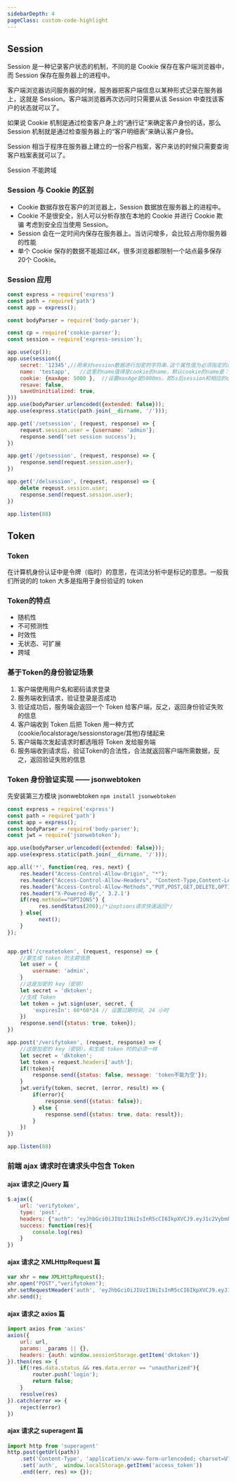 ```yaml
---
sidebarDepth: 4
pageClass: custom-code-highlight
---
```


## Session
Session 是一种记录客户状态的机制，不同的是 Cookie 保存在客户端浏览器中，而 Session 保存在服务器上的进程中。

客户端浏览器访问服务器的时候，服务器把客户端信息以某种形式记录在服务器上，这就是 Session。客户端浏览器再次访问时只需要从该 Session 中查找该客户的状态就可以了。

如果说 Cookie 机制是通过检查客户身上的“通行证”来确定客户身份的话，那么 Session 机制就是通过检查服务器上的“客户明细表”来确认客户身份。

Session 相当于程序在服务器上建立的一份客户档案，客户来访的时候只需要查询客户档案表就可以了。

Session 不能跨域

### Session 与 Cookie 的区别

- Cookie 数据存放在客户的浏览器上，Session 数据放在服务器上的进程中。
- Cookie 不是很安全，别人可以分析存放在本地的 Cookie 并进行 Cookie 欺骗 考虑到安全应当使用 Session。
- Session 会在一定时间内保存在服务器上。当访问增多，会比较占用你服务器的性能
- 单个 Cookie 保存的数据不能超过4K，很多浏览器都限制一个站点最多保存20个 Cookie。

### Session 应用
```javascript
const express = require('express')
const path = require('path')
const app = express();

const bodyParser = require('body-parser');

const cp = require('cookie-parser');
const session = require('express-session');

app.use(cp());
app.use(session({
    secret: '12345',//用来对session数据进行加密的字符串.这个属性值为必须指定的属性
    name: 'testapp',   //这里的name值得是cookie的name，默认cookie的name是：connect.sid
    cookie: {maxAge: 5000 },  //设置maxAge是5000ms，即5s后session和相应的cookie失效过期
    resave: false,
    saveUninitialized: true,    
}))
app.use(bodyParser.urlencoded({extended: false}));
app.use(express.static(path.join(__dirname, '/')));

app.get('/setsession', (request, response) => {
    request.session.user = {username: 'admin'};
    response.send('set session success');
})

app.get('/getsession', (request, response) => {
    response.send(request.session.user);
})

app.get('/delsession', (request, response) => {
    delete reqeust.session.user;
    response.send(request.session.user);
})

app.listen(88)
```

## Token

### Token
在计算机身份认证中是令牌（临时）的意思，在词法分析中是标记的意思。一般我们所说的的 token 大多是指用于身份验证的 token

### Token的特点
- 随机性
- 不可预测性
- 时效性
- 无状态、可扩展
- 跨域

### 基于Token的身份验证场景
1. 客户端使用用户名和密码请求登录
2. 服务端收到请求，验证登录是否成功
3. 验证成功后，服务端会返回一个 Token 给客户端，反之，返回身份验证失败的信息
4. 客户端收到 Token 后把 Token 用一种方式(cookie/localstorage/sessionstorage/其他)存储起来
5. 客户端每次发起请求时都选哦将 Token 发给服务端
6. 服务端收到请求后，验证Token的合法性，合法就返回客户端所需数据，反之，返回验证失败的信息

### Token 身份验证实现 —— jsonwebtoken
先安装第三方模块 jsonwebtoken `npm install jsonwebtoken`
```javascript
const express = require('express')
const path = require('path')
const app = express();
const bodyParser = require('body-parser');
const jwt = require('jsonwebtoken');

app.use(bodyParser.urlencoded({extended: false}));
app.use(express.static(path.join(__dirname, '/')));

app.all('*', function(req, res, next) {
    res.header("Access-Control-Allow-Origin", "*");
    res.header("Access-Control-Allow-Headers", "Content-Type,Content-Length, Auth, Accept,X-Requested-With");
    res.header("Access-Control-Allow-Methods","PUT,POST,GET,DELETE,OPTIONS");
    res.header("X-Powered-By",' 3.2.1')
    if(req.method=="OPTIONS") {
          res.sendStatus(200);/*让options请求快速返回*/
    } else{
          next();
    }
});


app.get('/createtoken', (request, response) => {
    //要生成 token 的主题信息
    let user = {
        username: 'admin',
    }
    //这是加密的 key（密钥）
    let secret = 'dktoken';
    //生成 Token
    let token = jwt.sign(user, secret, {
        'expiresIn': 60*60*24 // 设置过期时间, 24 小时
    })      
    response.send({status: true, token});
})

app.post('/verifytoken', (request, response) => {
    //这是加密的 key（密钥），和生成 token 时的必须一样
    let secret = 'dktoken';
    let token = request.headers['auth'];
    if(!token){
        response.send({status: false, message: 'token不能为空'});
    }
    jwt.verify(token, secret, (error, result) => {
        if(error){
            response.send({status: false});
        } else {
            response.send({status: true, data: result});
        }
    })
})

app.listen(88)
```

### 前端 ajax 请求时在请求头中包含 Token
#### ajax 请求之 jQuery 篇
```javascript
$.ajax({
    url: 'verifytoken',
    type: 'post',
    headers: {"auth": 'eyJhbGciOiJIUzI1NiIsInR5cCI6IkpXVCJ9.eyJ1c2VybmFtZSI6ImFkbWluIiwiaWF0IjoxNTIzNTQwNjY5LCJleHAiOjE1MjM2MjcwNjl9.ddkS5XEiMzvNQsk9UlMPhyxPSq5S_oh3Nq19eIm9AJU'},
    success: function(res){
        console.log(res)
    }
})
```

#### ajax 请求之 XMLHttpRequest 篇
```javascript
var xhr = new XMLHttpRequest();
xhr.open("POST","verifytoken");
xhr.setRequestHeader('auth', 'eyJhbGciOiJIUzI1NiIsInR5cCI6IkpXVCJ9.eyJ1c2VybmFtZSI6ImFkbWluIiwiaWF0IjoxNTIzNTQwNjY5LCJleHAiOjE1MjM2MjcwNjl9.ddkS5XEiMzvNQsk9UlMPhyxPSq5S_oh3Nq19eIm9AJU');
xhr.send();
```

#### ajax 请求之 axios 篇
```javascript
import axios from 'axios'
axios({
    url: url,
    params: _params || {},
    headers: {auth: window.sessionStorage.getItem('dktoken')}
}).then(res => {
    if(!res.data.status && res.data.error == "unauthorized"){
        router.push('login');
        return false;
    }
    resolve(res)
}).catch(error => {
    reject(error)
})
```

#### ajax 请求之 superagent 篇
```javascript
import http from 'superagent'
http.post(getUrl(path))
    .set('Content-Type', 'application/x-www-form-urlencoded; charset=UTF-8')
    .set('auth',  window.localStorage.getItem('access_token'))
    .end((err, res) => {});
```